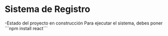 <h1>Sistema de Registro</h1>
-Estado del proyecto en construcción
Para ejecutar el sistema, debes poner
```npm install react```
